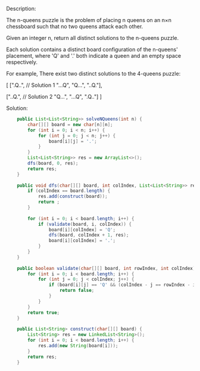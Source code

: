 Description:

The n-queens puzzle is the problem of placing n queens on an n×n chessboard such that no two queens attack each other.



Given an integer n, return all distinct solutions to the n-queens puzzle.

Each solution contains a distinct board configuration of the n-queens' placement, where 'Q' and '.' both indicate a queen and an empty space respectively.

For example,
There exist two distinct solutions to the 4-queens puzzle:

[
 [".Q..",  // Solution 1
  "...Q",
  "Q...",
  "..Q."],

 ["..Q.",  // Solution 2
  "Q...",
  "...Q",
  ".Q.."]
]

Solution:

```java
    public List<List<String>> solveNQueens(int n) {
        char[][] board = new char[n][n];
        for (int i = 0; i < n; i++) {
            for (int j = 0; j < n; j++) {
                board[i][j] = '.';
            }
        }
        List<List<String>> res = new ArrayList<>();
        dfs(board, 0, res);
        return res;
    }
    
    public void dfs(char[][] board, int colIndex, List<List<String>> res) {
        if (colIndex == board.length) {
            res.add(construct(board));
            return ;
        }
        
        for (int i = 0; i < board.length; i++) {
            if (validate(board, i, colIndex)) {
                board[i][colIndex] = 'Q';
                dfs(board, colIndex + 1, res);
                board[i][colIndex] = '.';
            }
        }
    }
    
    public boolean validate(char[][] board, int rowIndex, int colIndex) {
        for (int i = 0; i < board.length; i++) {
            for (int j = 0; j < colIndex; j++) {
                if (board[i][j] == 'Q' && (colIndex - j == rowIndex - i || colIndex - j == i - rowIndex || rowIndex == i)) {
                    return false;
                }
            }
        }
        return true;
    }
    
    public List<String> construct(char[][] board) {
        List<String> res = new LinkedList<String>();
        for (int i = 0; i < board.length; i++) {
            res.add(new String(board[i]));
        }
        return res;
    }
```